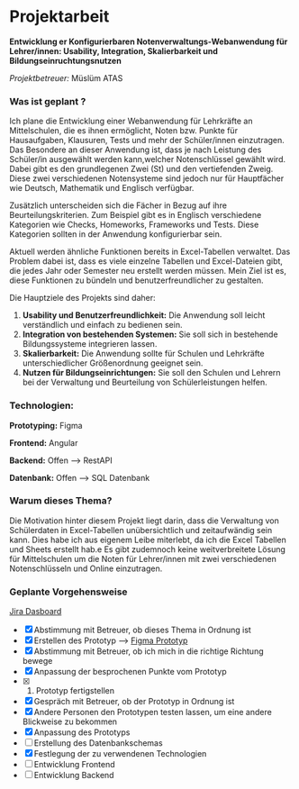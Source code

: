 # Projektarbeit

**Entwicklung er Konfigurierbaren Notenverwaltungs-Webanwendung für Lehrer/innen: Usability, Integration, Skalierbarkeit und Bildungseinruchtungsnutzen**

_Projektbetreuer:_ Müslüm ATAS

### Was ist geplant ?

Ich plane die Entwicklung einer Webanwendung für Lehrkräfte an Mittelschulen, die es ihnen ermöglicht, Noten bzw. Punkte für Hausaufgaben, Klausuren, Tests und mehr der Schüler/innen einzutragen. Das Besondere an dieser Anwendung ist, dass je nach Leistung des Schüler/in ausgewählt werden kann,welcher Notenschlüssel gewählt wird. Dabei gibt es den grundlegenen Zwei (St) und den vertiefenden Zweig. Diese zwei verschiedenen Notensysteme sind jedoch nur für Hauptfächer wie Deutsch, Mathematik und Englisch verfügbar.

Zusätzlich unterscheiden sich die Fächer in Bezug auf ihre Beurteilungskriterien. Zum Beispiel gibt es in Englisch verschiedene Kategorien wie Checks, Homeworks, Frameworks und Tests. Diese Kategorien sollten in der Anwendung konfigurierbar sein.

Aktuell werden ähnliche Funktionen bereits in Excel-Tabellen verwaltet. Das Problem dabei ist, dass es viele einzelne Tabellen und Excel-Dateien gibt, die jedes Jahr oder Semester neu erstellt werden müssen. Mein Ziel ist es, diese Funktionen zu bündeln und benutzerfreundlicher zu gestalten.

Die Hauptziele des Projekts sind daher:

1. **Usability und Benutzerfreundlichkeit:** Die Anwendung soll leicht verständlich und einfach zu bedienen sein.
2. **Integration von bestehenden Systemen:** Sie soll sich in bestehende Bildungssysteme integrieren lassen.
3. **Skalierbarkeit:** Die Anwendung sollte für Schulen und Lehrkräfte unterschiedlicher Größenordnung geeignet sein.
4. **Nutzen für Bildungseinrichtungen:** Sie soll den Schulen und Lehrern bei der Verwaltung und Beurteilung von Schülerleistungen helfen.

### Technologien:

**Prototyping:** Figma

**Frontend:** Angular

**Backend:** Offen --> RestAPI

**Datenbank:** Offen --> SQL Datenbank

### Warum dieses Thema?

Die Motivation hinter diesem Projekt liegt darin, dass die Verwaltung von Schülerdaten in Excel-Tabellen unübersichtlich und zeitaufwändig sein kann. Dies habe ich aus eigenem Leibe miterlebt, da ich die Excel Tabellen und Sheets erstellt hab.e Es gibt zudemnoch keine weitverbreitete Lösung für Mittelschulen um die Noten für Lehrer/innen mit zwei verschiedenen Notenschlüsseln und Online einzutragen.

### Geplante Vorgehensweise

[Jira Dasboard](https://sms-satteins-notenverwaltung.atlassian.net/jira/software/projects/SMS/boards/1)

- [x] Abstimmung mit Betreuer, ob dieses Thema in Ordnung ist
- [x] Erstellen des Prototyp --> [Figma Prototyp](https://www.figma.com/proto/LGT3Mv0mdv6fcyeLuuVoil/Moodle-Hauptschule?page-id=173%3A445&type=design&node-id=810-2435&viewport=210%2C783%2C0.56&t=eGwkYsUzexi1BvYV-1&scaling=scale-down&starting-point-node-id=782%3A8&mode=design)
- [x] Abstimmung mit Betreuer, ob ich mich in die richtige Richtung bewege
- [x] Anpassung der besprochenen Punkte vom Prototyp
- [x] 1. Prototyp fertigstellen
- [x] Gespräch mit Betreuer, ob der Prototyp in Ordnung ist
- [x] Andere Personen den Prototypen testen lassen, um eine andere Blickweise zu bekommen
- [x] Anpassung des Prototyps
- [ ] Erstellung des Datenbankschemas
- [x] Festlegung der zu verwendenen Technologien
- [ ] Entwicklung Frontend
- [ ] Entwicklung Backend
